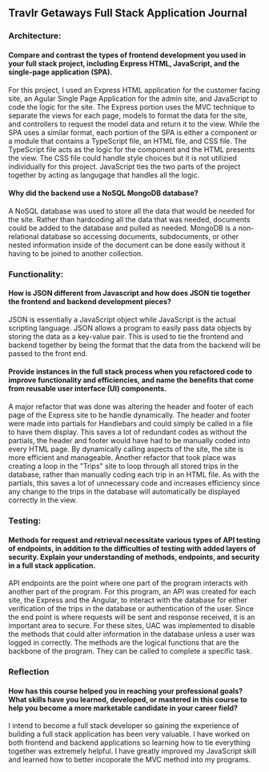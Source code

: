 ## Travlr Getaways Full Stack Application Journal ##

### Architecture: ###

#### Compare and contrast the types of frontend development you used in your full stack project, including Express HTML, JavaScript, and the single-page application (SPA). ####

For this project, I used an Express HTML application for the customer facing site, an Agular Single Page Application for the admin site, and JavaScript to code the logic for the site.  The Express portion uses the MVC technique to separate the views for each page, models to format the data for the site, and controllers to request the model data and return it to the view.  While the SPA uses a similar format, each portion of the SPA is either a component or a module that contains a TypeScript file, an HTML file, and CSS file.  The TypeScript file acts as the logic for the component and the HTML presents the view.  The CSS file could handle style choices but it is not utilizied individually for this project.  JavaScript ties the two parts of the project together by acting as langugage that handles all the logic.  

#### Why did the backend use a NoSQL MongoDB database? ####

A NoSQL database was used to store all the data that would be needed for the site.  Rather than hardcoding all the data that was needed, documents could be added to the database and pulled as needed.  MongoDB is a non-relational database so accessing documents, subdocuments, or other nested information inside of the document can be done easily without it having to be joined to another collection.

### Functionality: ###

#### How is JSON different from Javascript and how does JSON tie together the frontend and backend development pieces? ####

JSON is essentially a JavaScript object while JavaScript is the actual scripting language.  JSON allows a program to easily pass data objects by storing the data as a key-value pair.  This is used to tie the frontend and backend together by being the format that the data from the backend will be passed to the front end.  

#### Provide instances in the full stack process when you refactored code to improve functionality and efficiencies, and name the benefits that come from reusable user interface (UI) components. ####

A major refactor that was done was altering the header and footer of each page of the Express site to be handle dynamically. The header and footer were made into partials for Handlebars and could simply be called in a file to have them display.  This saves a lot of redundant codes as without the partials, the header and footer would have had to be manually coded into every HTML page.  By dynamically calling aspects of the site, the site is more efficient and manageable.  Another refactor that took place was creating a loop in the "Trips" site to loop through all stored trips in the database, rather than manually coding each trip in an HTML file.  As with the partials, this saves a lot of unnecessary code and increases efficiency since any change to the trips in the database will automatically be displayed correctly in the view.

### Testing: ###

#### Methods for request and retrieval necessitate various types of API testing of endpoints, in addition to the difficulties of testing with added layers of security. Explain your understanding of methods, endpoints, and security in a full stack application. ####

API endpoints are the point where one part of the program interacts with another part of the program.  For this program, an API was created for each site, the Express and the Angular, to interact with the database for either verification of the trips in the database or authentication of the user.  Since the end point is where requests will be sent and response received, it is an important area to secure.  For these sites, UAC was implemented to disable the methods that could alter information in the database unless a user was logged in correctly.  The methods are the logical functions that are the backbone of the program.  They can be called to complete a specific task. 

### Reflection ###

#### How has this course helped you in reaching your professional goals? What skills have you learned, developed, or mastered in this course to help you become a more marketable candidate in your career field? ####

I intend to become a full stack developer so gaining the experience of building a full stack application has been very valuable.  I have worked on both frontend and backend applications so learning how to tie everything together was extremely helpful.  I have greatly improved my JavaScript skill and learned how to better incoporate the MVC method into my programs.  
